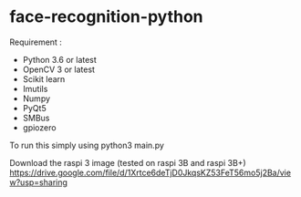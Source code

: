 # face-recognition-python

Requirement :
- Python 3.6 or latest
- OpenCV 3 or latest
- Scikit learn
- Imutils
- Numpy
- PyQt5
- SMBus
- gpiozero

To run this simply using
python3 main.py

Download the raspi 3 image (tested on raspi 3B and raspi 3B+)
https://drive.google.com/file/d/1Xrtce6deTjD0JkqsKZ53FeT56mo5j2Ba/view?usp=sharing
